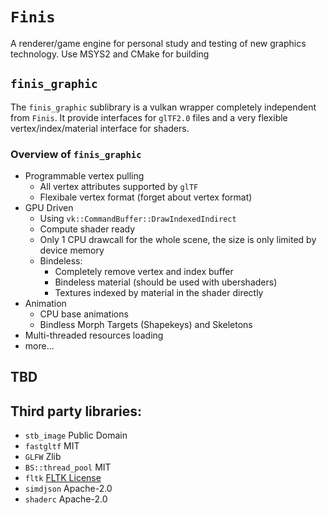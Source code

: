 # `Finis`

A renderer/game engine for personal study and testing of new graphics technology.
Use MSYS2 and CMake for building

## `finis_graphic`
The `finis_graphic` sublibrary is a vulkan wrapper completely independent from `Finis`. It provide interfaces for `glTF2.0` files and a very flexible vertex/index/material interface for shaders.

### Overview of `finis_graphic`
- Programmable vertex pulling
    - All vertex attributes supported by `glTF`
    - Flexibale vertex format (forget about vertex format)
- GPU Driven
    - Using `vk::CommandBuffer::DrawIndexedIndirect`
    - Compute shader ready
    - Only 1 CPU drawcall for the whole scene, the size is only limited by device memory
    - Bindeless:
        - Completely remove vertex and index buffer
        - Bindeless material (should be used with ubershaders)
        - Textures indexed by material in the shader directly
- Animation
    - CPU base animations
    - Bindless Morph Targets (Shapekeys) and Skeletons
- Multi-threaded resources loading
- more...

## TBD

## Third party libraries:
- `stb_image` Public Domain
- `fastgltf` MIT
- `GLFW` Zlib
- `BS::thread_pool` MIT
- `fltk`  [FLTK License](https://github.com/fltk/fltk?tab=License-1-ov-file#readme)
- `simdjson` Apache-2.0
- `shaderc` Apache-2.0